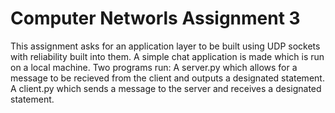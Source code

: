 # Computer Networls Assignment 3
This assignment asks for an application layer to be built using UDP sockets with reliability built into them.
A simple chat application is made which is run on a local machine.
Two programs run: 
  A server.py which allows for a message to be recieved from the client and outputs a designated statement.
  A client.py which sends a message to the server and receives a designated statement.
